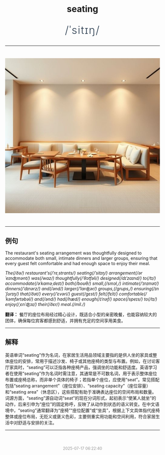 <div align="center">

# seating

<div style="margin: 30px 0;">
<h1 style="font-size: 2.5em; font-weight: 300; letter-spacing: 2px; margin: 0; color: #2c3e50;">
/ˈsitɪŋ/
</h1>
</div>

</div>

---

<div align="center" style="margin: 40px 0;">

![seating](images/seating.png)

</div>

---

## 例句

The restaurant's seating arrangement was thoughtfully designed to accommodate both small, intimate dinners and larger groups, ensuring that every guest felt comfortable and had enough space to enjoy their meal.

*The(/ðə/) restaurant's(/ˈrɛˌstrɑnts/) seating(/ˈsitɪŋ/) arrangement(/ərˈeɪnʤmənt/) was(/wɑz/) thoughtfully(/ˈθɔtfəli/) designed(/dɪˈzaɪnd/) to(/tɪ/) accommodate(/əˈkɑməˌdeɪt/) both(/boʊθ/) small,(/smɔl,/) intimate(/ˈɪnɪmət/) dinners(/ˈdɪnərz/) and(/ənd/) larger(/ˈlɑrʤər/) groups,(/grups,/) ensuring(/ɪnˈʃʊrɪŋ/) that(/ðət/) every(/ˈɛvəri/) guest(/gɛst/) felt(/fɛlt/) comfortable(/ˈkəmfərtəbəl/) and(/ənd/) had(/hæd/) enough(/ɪˈnəf/) space(/speɪs/) to(/tɪ/) enjoy(/ˌɛnˈʤɔɪ/) their(/ðɛr/) meal.(/mil./)*

**翻译：** 餐厅的座位布局经过精心设计，既适合小型的亲密晚餐，也能容纳较大的团体，确保每位宾客都感到舒适，并拥有充足的空间享用美食。

---

## 解释

英语单词“seating”作为名词，在家居生活用品领域主要指的是供人坐的家具或整体座位的安排，常用于描述沙发、椅子或其他座椅的类型与布置。例如，在讨论客厅家具时，“seating”可以泛指各种座椅产品，强调坐的功能和舒适度。英语学习者在使用“seating”作为名词时需注意，其通常是不可数名词，用于表示整体座位布置或座椅总称，而非单个具体的椅子；若指单个座位，应使用“seat”。常见搭配包括“seating arrangement”（座位安排）、“seating capacity”（座位容量）和“seating area”（休息区），这些搭配有助于准确表达座位的空间布局和数量。词源方面，“seating”源自动词“seat”的现在分词形式，起初表示“使某人就坐”的动作，后来引申为“座位”的固定称呼，反映了从动作到状态的语义转变。在中文语境中，“seating”通常翻译为“座椅”“座位配置”或“坐具”，根据上下文具体指代座椅整体或座位布局，无贬义或褒义色彩，主要侧重实用功能和空间利用，符合家居生活中对舒适与安排的关注。


---

<div align="center" style="margin-top: 50px;">
<small style="color: #999; font-size: 0.9em;">2025-07-17 06:22:40</small>
</div>
